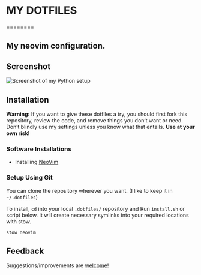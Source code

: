 # MY DOTFILES
========

My neovim configuration.
---

## Screenshot

![Screenshot of my Python setup](https://github.com/iSushil/.dotfiles/blob/master/assets/screenshot.png)

## Installation

**Warning:** If you want to give these dotfiles a try, you should first fork this repository, review the code, and remove things you don’t want or need. Don’t blindly use my settings unless you know what that entails. **Use at your own risk!**

### Software Installations
- Installing [NeoVim](https://github.com/neovim/neovim/wiki/Installing-Neovim)

### Setup Using Git

You can clone the repository wherever you want. (I like to keep it in `~/.dotfiles`)

To install, `cd` into your local `.dotfiles/` repository and Run `install.sh` or script below. It will create necessary symlinks into your required locations with stow.

```bash
stow neovim
```

## Feedback

Suggestions/improvements are [welcome](https://github.com/iSushil/.dotfiles/issues)!


